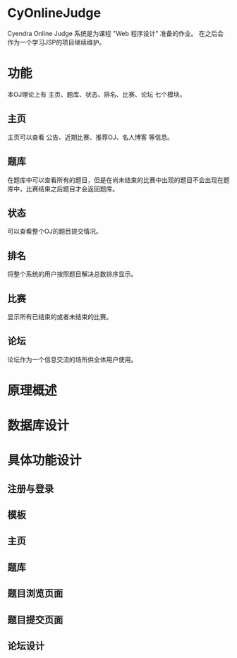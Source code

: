 ﻿CyOnlineJudge
=============
Cyendra Online Judge 系统是为课程 "Web 程序设计" 准备的作业。
在之后会作为一个学习JSP的项目继续维护。  
  
# 功能  
本OJ理论上有 主页、题库、状态、排名、比赛、论坛 七个模块。  
  
## 主页  
主页可以查看 公告、近期比赛、推荐OJ、名人博客 等信息。  
  
## 题库  
在题库中可以查看所有的题目，但是在尚未结束的比赛中出现的题目不会出现在题库中，比赛结束之后题目才会返回题库。  
  
## 状态  
可以查看整个OJ的题目提交情况。  
  
## 排名  
将整个系统的用户按照题目解决总数排序显示。  
  
## 比赛  
显示所有已结束的或者未结束的比赛。  
  
## 论坛  
论坛作为一个信息交流的场所供全体用户使用。  
  
   
# 原理概述  
  
  
# 数据库设计  
  
  
# 具体功能设计  
  
## 注册与登录  
  
## 模板  
  
## 主页  
  
## 题库  
  
## 题目浏览页面  

## 题目提交页面  
  
## 论坛设计  

